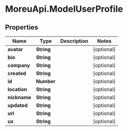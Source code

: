 # MoreuApi.ModelUserProfile

## Properties
Name | Type | Description | Notes
------------ | ------------- | ------------- | -------------
**avatar** | **String** |  | [optional] 
**bio** | **String** |  | [optional] 
**company** | **String** |  | [optional] 
**created** | **String** |  | [optional] 
**id** | **Number** |  | [optional] 
**location** | **String** |  | [optional] 
**nickname** | **String** |  | [optional] 
**updated** | **String** |  | [optional] 
**url** | **String** |  | [optional] 
**ux** | **String** |  | [optional] 
